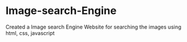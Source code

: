 # Image-search-Engine
Created a Image search Engine  Website for searching the images using html, css, javascript 
